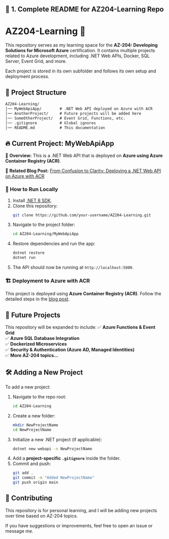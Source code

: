 ## **📜 1. Complete README for AZ204-Learning Repo**


# AZ204-Learning 🚀

This repository serves as my learning space for the **AZ-204: Developing Solutions for Microsoft Azure** certification. It contains multiple projects related to Azure development, including .NET Web APIs, Docker, SQL Server, Event Grid, and more.

Each project is stored in its own subfolder and follows its own setup and deployment process.


## 📂 Project Structure

```md
AZ204-Learning/
│── MyWebApiApp/        # .NET Web API deployed on Azure with ACR
│── AnotherProject/     # Future projects will be added here
│── SomeOtherProject/   # Event Grid, Functions, etc.
│── .gitignore          # Global ignores
│── README.md           # This documentation
```


## 🔥 Current Project: **MyWebApiApp**
📌 **Overview:** This is a .NET Web API that is deployed on **Azure using Azure Container Registry (ACR)**.

📖 **Related Blog Post:** [From Confusion to Clarity: Deploying a .NET Web API on Azure with ACR](https://blog.miguelchavezweb.com/posts/from-confusion-to-clarity---deploying-a-.net-web-api-on-azure-with-acr/)

### 🚀 How to Run Locally
1. Install [.NET 8 SDK](https://dotnet.microsoft.com/en-us/download/dotnet/8.0).
2. Clone this repository:
   ```sh
   git clone https://github.com/your-username/AZ204-Learning.git
   ```
3. Navigate to the project folder:
   ```sh
   cd AZ204-Learning/MyWebApiApp
   ```
4. Restore dependencies and run the app:
   ```sh
   dotnet restore
   dotnet run
   ```
5. The API should now be running at `http://localhost:5000`.



### 🏗️ Deployment to Azure with ACR
This project is deployed using **Azure Container Registry (ACR)**. Follow the detailed steps in the [blog post](https://blog.miguelchavezweb.com/posts/from-confusion-to-clarity---deploying-a-.net-web-api-on-azure-with-acr/).



## 🎯 Future Projects
This repository will be expanded to include:
✅ **Azure Functions & Event Grid**  
✅ **Azure SQL Database Integration**  
✅ **Dockerized Microservices**  
✅ **Security & Authentication (Azure AD, Managed Identities)**  
✅ **More AZ-204 topics...**



## 🛠️ Adding a New Project
To add a new project:
1. Navigate to the repo root:
   ```sh
   cd AZ204-Learning
   ```
2. Create a new folder:
   ```sh
   mkdir NewProjectName
   cd NewProjectName
   ```
3. Initialize a new .NET project (if applicable):
   ```sh
   dotnet new webapi -n NewProjectName
   ```
4. Add a **project-specific `.gitignore`** inside the folder.
5. Commit and push:
   ```sh
   git add .
   git commit -m "Added NewProjectName"
   git push origin main
   ```

## 📢 Contributing
This repository is for personal learning, and I will be adding new projects over time based on AZ-204 topics.

If you have suggestions or improvements, feel free to open an issue or message me.
